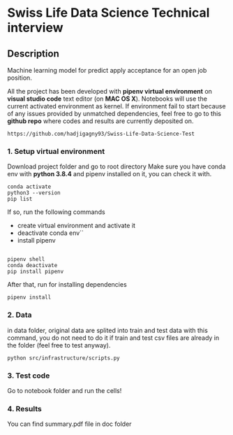 # Swiss Life Data Science Technical interview 

## Description
Machine learning model for predict apply acceptance for an open job position.

All the project has been developed with **pipenv virtual environment** on **visual studio code** text editor (on **MAC OS X**). Notebooks will use the current activated environment as kernel. If environment fail to start because of any issues provided by unmatched dependencies, feel free to go to this **github repo** where codes and results are currently deposited on.
```
https://github.com/hadjigagny93/Swiss-Life-Data-Science-Test
```

### 1. Setup virtual environment 
Download project folder and go to root directory
Make sure you have conda env with **python 3.8.4** and pipenv installed on it, you can check it with. 
```
conda activate 
python3 --version
pip list 
```
If so, run the following commands 
- create virtual environment and activate it
- deactivate conda env``
- install pipenv 
```

pipenv shell 
conda deactivate 
pip install pipenv

```
After that, run for installing dependencies

```
pipenv install
```

### 2. Data
in data folder, original data are splited into train and test data with this command, you do not need to do it if train and test csv files are already in the folder (feel free to test anyway). 
```
python src/infrastructure/scripts.py
```


### 3. Test code 
Go to notebook folder and run the cells!

### 4. Results 

You can find summary.pdf file in doc folder 